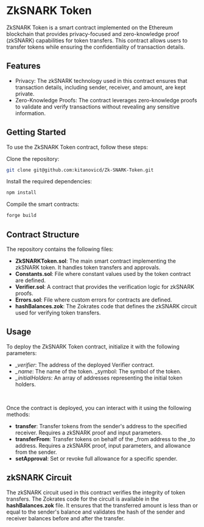 # ZkSNARK Token
ZkSNARK Token is a smart contract implemented on the Ethereum blockchain that provides privacy-focused and zero-knowledge proof (zkSNARK) capabilities for token transfers. This contract allows users to transfer tokens while ensuring the confidentiality of transaction details.

## Features
* Privacy: The zkSNARK technology used in this contract ensures that transaction details, including sender, receiver, and amount, are kept private.
* Zero-Knowledge Proofs: The contract leverages zero-knowledge proofs to validate and verify transactions without revealing any sensitive information.

## Getting Started
To use the ZkSNARK Token contract, follow these steps:

Clone the repository:
```bash 
git clone git@github.com:kitanovicd/Zk-SNARK-Token.git
```
Install the required dependencies:
```bash
npm install
```
Compile the smart contracts: 
```bash
forge build
```

## Contract Structure
The repository contains the following files:

* **ZkSNARKToken.sol**: The main smart contract implementing the zkSNARK token. It handles token transfers and approvals.
* **Constants.sol**: File where constant values used by the token contract are defined.
* **Verifier.sol**: A contract that provides the verification logic for zkSNARK proofs.
* **Errors.sol**: File where custom errors for contracts are defined.
* **hashBalances.zok**: The Zokrates code that defines the zkSNARK circuit used for verifying token transfers.

## Usage

To deploy the ZkSNARK Token contract, initialize it with the following parameters:

* *_verifier*: The address of the deployed Verifier contract.
* *_name*: The name of the token.
_symbol: The symbol of the token.
* *_initialHolders*: An array of addresses representing the initial token holders.
<br>

Once the contract is deployed, you can interact with it using the following methods:

* **transfer**: Transfer tokens from the sender's address to the specified receiver. Requires a zkSNARK proof and input parameters.
* **transferFrom**: Transfer tokens on behalf of the _from address to the _to address. Requires a zkSNARK proof, input parameters, and allowance from the sender.
* **setApproval**: Set or revoke full allowance for a specific spender.

## zkSNARK Circuit

The zkSNARK circuit used in this contract verifies the integrity of token transfers. The Zokrates code for the circuit is available in the **hashBalances.zok** file. It ensures that the transferred amount is less than or equal to the sender's balance and validates the hash of the sender and receiver balances before and after the transfer.
